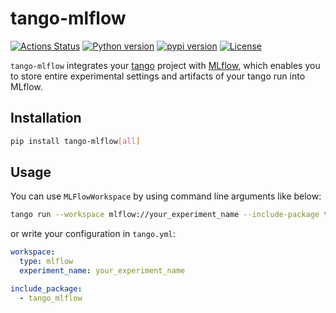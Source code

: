 # tango-mlflow

[![Actions Status](https://github.com/altescy/tango-mlflow/workflows/CI/badge.svg)](https://github.com/altescy/tango-mlflow/actions/workflows/ci.yml)
[![Python version](https://img.shields.io/pypi/pyversions/tango-mlflow)](https://github.com/altescy/tango-mlflow)
[![pypi version](https://img.shields.io/pypi/v/tango-mlflow)](https://pypi.org/project/tango-mlflow/)
[![License](https://img.shields.io/github/license/altescy/tango-mlflow)](https://github.com/altescy/tango-mlflow/blob/main/LICENSE)

`tango-mlflow` integrates your [tango](https://github.com/allenai/tango) project with [MLflow](https://mlflow.org/), which enables you to store entire experimental settings and artifacts of your tango run into MLflow.

## Installation

```bash
pip install tango-mlflow[all]
```

## Usage

You can use `MLFlowWorkspace` by using command line arguments like below:

```bash
tango run --workspace mlflow://your_experiment_name --include-package tango-mlflow
```

or write your configuration in `tango.yml`:

```tango.yml
workspace:
  type: mlflow
  experiment_name: your_experiment_name

include_package:
  - tango_mlflow
```
